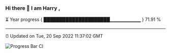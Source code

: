 ### Hi there 👋 I am Harry , 

⏳ Year progress { █████████████████████▁▁▁▁▁▁▁▁▁ } 71.91 %

---

⏰ Updated on Tue, 20 Sep 2022 11:37:02 GMT

![Progress Bar CI](https://github.com/duykhang68/duykhang68/workflows/Progress%20Bar%20CI/badge.svg)

